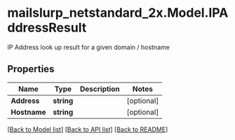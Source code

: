 # mailslurp_netstandard_2x.Model.IPAddressResult
IP Address look up result for a given domain / hostname

## Properties

Name | Type | Description | Notes
------------ | ------------- | ------------- | -------------
**Address** | **string** |  | [optional] 
**Hostname** | **string** |  | [optional] 

[[Back to Model list]](../README#documentation-for-models) [[Back to API list]](../README#documentation-for-api-endpoints) [[Back to README]](../README)

